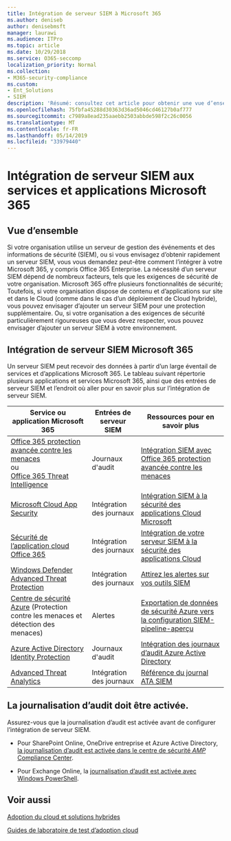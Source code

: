 ```yaml
---
title: Intégration de serveur SIEM à Microsoft 365
ms.author: deniseb
author: denisebmsft
manager: laurawi
ms.audience: ITPro
ms.topic: article
ms.date: 10/29/2018
ms.service: O365-seccomp
localization_priority: Normal
ms.collection:
- M365-security-compliance
ms.custom:
- Ent_Solutions
- SIEM
description: 'Résumé: consultez cet article pour obtenir une vue d’ensemble de l’intégration de serveur SIEM à Microsoft 365.'
ms.openlocfilehash: 75fbfa45288d30363d36ad5046cd46127b0af777
ms.sourcegitcommit: c7989a8ead235aaebb2503abbde598f2c26c0056
ms.translationtype: MT
ms.contentlocale: fr-FR
ms.lasthandoff: 05/14/2019
ms.locfileid: "33979440"
---
```

# <a name="siem-server-integration-with-microsoft-365-services-and-applications"></a>Intégration de serveur SIEM aux services et applications Microsoft 365

## <a name="overview"></a>Vue d’ensemble

Si votre organisation utilise un serveur de gestion des événements et des informations de sécurité (SIEM), ou si vous envisagez d’obtenir rapidement un serveur SIEM, vous vous demandez peut-être comment l’intégrer à votre Microsoft 365, y compris Office 365 Enterprise. La nécessité d’un serveur SIEM dépend de nombreux facteurs, tels que les exigences de sécurité de votre organisation. Microsoft 365 offre plusieurs fonctionnalités de sécurité; Toutefois, si votre organisation dispose de contenu et d’applications sur site et dans le Cloud (comme dans le cas d’un déploiement de Cloud hybride), vous pouvez envisager d’ajouter un serveur SIEM pour une protection supplémentaire. Ou, si votre organisation a des exigences de sécurité particulièrement rigoureuses que vous devez respecter, vous pouvez envisager d’ajouter un serveur SIEM à votre environnement.

## <a name="siem-server-integration-microsoft-365"></a>Intégration de serveur SIEM Microsoft 365

Un serveur SIEM peut recevoir des données à partir d’un large éventail de services et d’applications Microsoft 365. Le tableau suivant répertorie plusieurs applications et services Microsoft 365, ainsi que des entrées de serveur SIEM et l’endroit où aller pour en savoir plus sur l’intégration de serveur SIEM. 

| Service ou application Microsoft 365 | Entrées de serveur SIEM | Ressources pour en savoir plus |
| --- | --- | --- |
| [Office 365 protection avancée contre les menaces](office-365-atp.md) <br/>   ou   <br/>[Office 365 Threat Intelligence](office-365-ti.md) | Journaux d'audit | [Intégration SIEM avec Office 365 protection avancée contre les menaces](siem-integration-with-office-365-ti.md) |
| [Microsoft Cloud App Security](https://docs.microsoft.com/cloud-app-security/what-is-cloud-app-security) | Intégration des journaux | [Intégration SIEM à la sécurité des applications Cloud Microsoft](https://docs.microsoft.com/cloud-app-security/siem) |
| [Sécurité de l’application cloud Office 365](https://docs.microsoft.com/cloud-app-security/what-is-cloud-app-security) | Intégration des journaux | [Intégration de votre serveur SIEM à la sécurité des applications Cloud](https://docs.microsoft.com/cloud-app-security/siem) |
| [Windows Defender Advanced Threat Protection](https://docs.microsoft.com/windows/security/threat-protection/) | Intégration des journaux | [Attirez les alertes sur vos outils SIEM](https://docs.microsoft.com/windows/security/threat-protection/windows-defender-atp/configure-siem-windows-defender-advanced-threat-protection) |
| [Centre de sécurité Azure](https://docs.microsoft.com/azure/security-center/security-center-intro) (Protection contre les menaces et détection des menaces) | Alertes | [Exportation de données de sécurité Azure vers la configuration SIEM-pipeline-aperçu](https://docs.microsoft.com/azure/security-center/security-center-export-data-to-siem) |
| [Azure Active Directory Identity Protection](https://docs.microsoft.com/azure/active-directory/identity-protection/overview) | Journaux d'audit | [Intégration des journaux d’audit Azure Active Directory](https://docs.microsoft.com/azure/security/security-azure-log-integration-ad) |
| [Advanced Threat Analytics](https://docs.microsoft.com/azure/security/azure-threat-detection) | Intégration des journaux | [Référence du journal ATA SIEM](https://docs.microsoft.com/advanced-threat-analytics/cef-format-sa) |

## <a name="audit-logging-must-be-turned-on"></a>La journalisation d’audit doit être activée.

Assurez-vous que la journalisation d’audit est activée avant de configurer l’intégration de serveur SIEM. 

- Pour SharePoint Online, OneDrive entreprise et Azure Active Directory, [la journalisation d’audit est activée dans le centre de sécurité _AMP_ Compliance Center](https://docs.microsoft.com/office365/securitycompliance/turn-audit-log-search-on-or-off).

- Pour Exchange Online, la [journalisation d’audit est activée avec Windows PowerShell](https://docs.microsoft.com/office365/securitycompliance/enable-mailbox-auditing).
 
## <a name="see-also"></a>Voir aussi

[Adoption du cloud et solutions hybrides](https://docs.microsoft.com/office365/enterprise/cloud-adoption-and-hybrid-solutions)
  
[Guides de laboratoire de test d’adoption cloud](https://docs.microsoft.com/office365/enterprise/cloud-adoption-test-lab-guides-tlgs)


